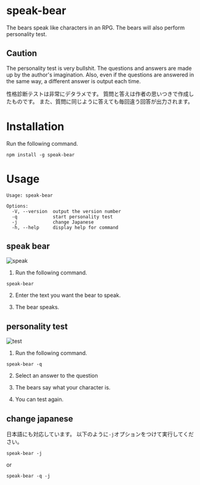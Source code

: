 # speak-bear
The bears speak like characters in an RPG.
The bears will also perform personality test.

## **Caution**

The personality test is very bullshit.
The questions and answers are made up by the author's imagination.
Also, even if the questions are answered in the same way, a different answer is output each time.

性格診断テストは非常にデタラメです。
質問と答えは作者の思いつきで作成したものです。
また、質問に同じように答えても毎回違う回答が出力されます。

# Installation
Run the following command.
```
npm install -g speak-bear
```

# Usage
```
Usage: speak-bear

Options:
  -V, --version  output the version number
  -q             start personality test
  -j             change Japanese
  -h, --help     display help for command

```

## speak bear
![speak](https://user-images.githubusercontent.com/64620506/159499894-525b4f2d-7ea6-49f0-9970-c38cacb7af4c.gif)
1. Run the following command.
```
speak-bear
```

2. Enter the text you want the bear to speak.

3. The bear speaks.


## personality test
![test](https://user-images.githubusercontent.com/64620506/159504628-309e6ba2-75b5-48d5-9c9c-f3cbe6779c4d.gif)
1. Run the following command.
```
speak-bear -q
```

2. Select an answer to the question

3. The bears say what your character is.

4. You can test again.

## change japanese
日本語にも対応しています。
以下のように`-j`オプションをつけて実行してください。
```
speak-bear -j
```
or
```
speak-bear -q -j
```

